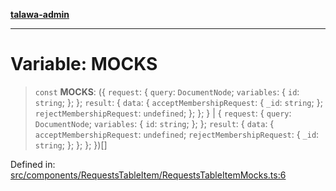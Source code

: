 [**talawa-admin**](../../../../README.md)

***

# Variable: MOCKS

> `const` **MOCKS**: (\{ `request`: \{ `query`: `DocumentNode`; `variables`: \{ `id`: `string`; \}; \}; `result`: \{ `data`: \{ `acceptMembershipRequest`: \{ `_id`: `string`; \}; `rejectMembershipRequest`: `undefined`; \}; \}; \} \| \{ `request`: \{ `query`: `DocumentNode`; `variables`: \{ `id`: `string`; \}; \}; `result`: \{ `data`: \{ `acceptMembershipRequest`: `undefined`; `rejectMembershipRequest`: \{ `_id`: `string`; \}; \}; \}; \})[]

Defined in: [src/components/RequestsTableItem/RequestsTableItemMocks.ts:6](https://github.com/MayankJha014/talawa-admin/blob/0dd35cc200a4ed7562fa81ab87ec9b2a6facd18b/src/components/RequestsTableItem/RequestsTableItemMocks.ts#L6)

